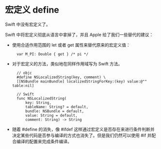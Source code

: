 # 宏定义 define

Swift 中没有宏定义了。

Swift 中将宏定义彻底从语言中拿掉了，并且 Apple 给了我们一些替代的建议：

* 使用合适作用范围的 let 或者 get 属性来替代原来的宏定义值：

		var M_PI: Double { get } /* pi */
	
* 对于宏定义的方法，类似地在同样作用域写为 Swift 方法。

		// objc
		#define NSLocalizedString(key, comment) \
		[[NSBundle mainBundle] localizedStringForKey:(key) value:@"" table:nil]
		
		// Swift
		func NSLocalizedString(
		    key: String,
		    tableName: String? = default,
		    bundle: NSBundle = default,
		    value: String = default,
		    comment: String) -> String
		    
* 随着 #define 的消失，像 #ifdef 这样通过宏定义是否存在来进行条件判断并决定某些代码是否参与编译的方式也消失了。但是我们仍然可以使用 #if 并配合编译的配置来完成条件编译。

